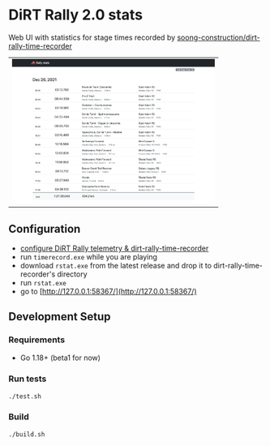 # DiRT Rally 2.0 stats

Web UI with statistics for stage times recorded by
[soong-construction/dirt-rally-time-recorder](https://github.com/soong-construction/dirt-rally-time-recorder)

<table>
<tr>
<td><a href="docs/screens/by-day.png?raw=true" target="_blank"><img src="docs/screens/by-day.png" width="400" height="286" alt="Stats by days"/></a></td>
</tr>
</table>

## Configuration

* [configure DiRT Rally telemetry & dirt-rally-time-recorder](https://github.com/soong-construction/dirt-rally-time-recorder#configuration)
* run `timerecord.exe` while you are playing
* download `rstat.exe` from the latest release and drop it to dirt-rally-time-recorder's directory
* run `rstat.exe`
* go to [http://127.0.0.1:58367/](http://127.0.0.1:58367/)

## Development Setup

### Requirements

* Go 1.18+ (beta1 for now)

### Run tests

```
./test.sh
```

### Build

```
./build.sh
```
